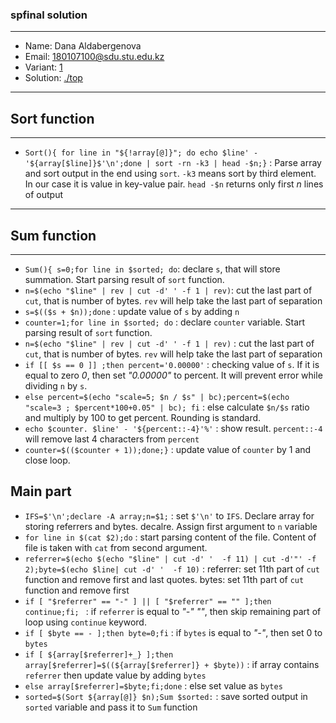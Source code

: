 ### spfinal solution

***
* Name: Dana Aldabergenova
* Email: 180107100@sdu.stu.edu.kz
* Variant: [1](../variants/variant01.md)
* Solution: [./top](./top)
***
## Sort function
***
* ```Sort(){ for line in "${!array[@]}"; do echo $line' - '${array[$line]}$'\n';done | sort -rn -k3 | head -$n;}``` : Parse array and sort output in the end using ```sort```. ```-k3``` means sort by third element. In our case it is value in key-value pair. ```head -$n``` returns only first *n* lines of output
***
## Sum function
***
* ```Sum(){ s=0;for line in $sorted; do```: declare ```s```, that will store summation. Start parsing result of ```sort``` function.
* ```n=$(echo "$line" | rev | cut -d' ' -f 1 | rev)```: cut the last part of ```cut```, that is number of bytes. ```rev``` will help take the last part of separation 
* ```s=$(($s + $n));done``` : update value of ```s``` by adding ```n```
* ```counter=1;for line in $sorted; do``` : declare ```counter``` variable. Start parsing result of ```sort``` function.
* ```n=$(echo "$line" | rev | cut -d' ' -f 1 | rev)``` : cut the last part of ```cut```, that is number of bytes. ```rev``` will help take the last part of separation 
* ```if [[ $s == 0 ]] ;then percent='0.00000'``` : checking value of ```s```. If it is equal to zero *0*, then set *"0.00000"* to percent. It will prevent error while dividing ```n``` by ```s```.
* ```else percent=$(echo "scale=5; $n / $s" | bc);percent=$(echo "scale=3 ; $percent*100+0.05" | bc); fi``` : else calculate ```$n/$s``` ratio and multiply by 100 to get percent. Rounding is standard.
* ```echo $counter. $line' - '${percent::-4}'%'``` : show result. ```percent::-4``` will remove last 4 characters from ```percent```
* ```counter=$(($counter + 1));done;}``` : update value of ```counter``` by 1 and close loop.
## Main part
* ```IFS=$'\n';declare -A array;n=$1;``` : set ```$'\n'``` to ```IFS```. Declare array for storing referrers and bytes. decalre. Assign first argument to ```n``` variable
* ```for line in $(cat $2);do``` : start parsing content of the file. Content of file is taken with ```cat``` from second argument.
* ```referrer=$(echo $(echo "$line" | cut -d' '  -f 11) | cut -d'"' -f 2);byte=$(echo $line| cut -d' '  -f 10)``` : referrer: set 11th part of ```cut``` function and remove first and last quotes. bytes: set 11th part of ```cut``` function and remove first
* ```if [ "$referrer" == "-" ] || [ "$referrer" == "" ];then continue;fi; ``` : if ```referrer``` is equal to *"-"* *""*, then skip remaining part of loop using ```continue``` keyword.
* ```if [ $byte == - ];then byte=0;fi``` : if ```bytes``` is equal to *"-"*, then set 0 to ```bytes```
* ```if [ ${array[$referrer]+_} ];then array[$referrer]=$((${array[$referrer]} + $byte))``` : if array contains ```referrer``` then update value by adding ```bytes```
* ```else array[$referrer]=$byte;fi;done``` : else set value as ```bytes```
* ```sorted=$(Sort ${array[@]} $n);Sum $sorted:``` : save sorted output in ```sorted``` variable and pass it to ```Sum``` function